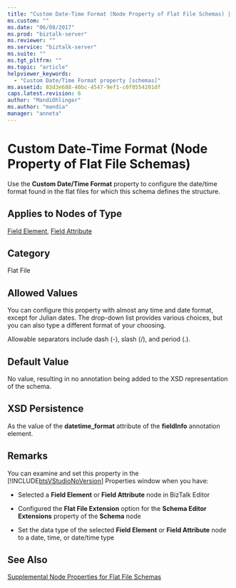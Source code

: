 ```yaml
---
title: "Custom Date-Time Format (Node Property of Flat File Schemas) | Microsoft Docs"
ms.custom: ""
ms.date: "06/08/2017"
ms.prod: "biztalk-server"
ms.reviewer: ""
ms.service: "biztalk-server"
ms.suite: ""
ms.tgt_pltfrm: ""
ms.topic: "article"
helpviewer_keywords: 
  - "Custom Date/Time Format property [schemas]"
ms.assetid: 83d3e688-40bc-4547-9ef1-c0f0554201df
caps.latest.revision: 6
author: "MandiOhlinger"
ms.author: "mandia"
manager: "anneta"
---
```

# Custom Date-Time Format (Node Property of Flat File Schemas)
Use the **Custom Date/Time Format** property to configure the date/time format found in the flat files for which this schema defines the structure.  
  
## Applies to Nodes of Type  
 [Field Element](../core/field-element-node-properties.md), [Field Attribute](../core/field-attribute-node-properties.md)  
  
## Category  
 Flat File  
  
## Allowed Values  
 You can configure this property with almost any time and date format, except for Julian dates. The drop-down list provides various choices, but you can also type a different format of your choosing.  
  
 Allowable separators include dash (-), slash (/), and period (.).  
  
## Default Value  
 No value, resulting in no annotation being added to the XSD representation of the schema.  
  
## XSD Persistence  
 As the value of the **datetime_format** attribute of the **fieldInfo** annotation element.  
  
## Remarks  
 You can examine and set this property in the [!INCLUDE[btsVStudioNoVersion](../includes/btsvstudionoversion-md.md)] Properties window when you have:  
  
-   Selected a **Field Element** or **Field Attribute** node in BizTalk Editor  
  
-   Configured the **Flat File Extension** option for the **Schema Editor Extensions** property of the **Schema** node  
  
-   Set the data type of the selected **Field Element** or **Field Attribute** node to a date, time, or date/time type  
  
## See Also  
 [Supplemental Node Properties for Flat File Schemas](../core/supplemental-node-properties-for-flat-file-schemas.md)